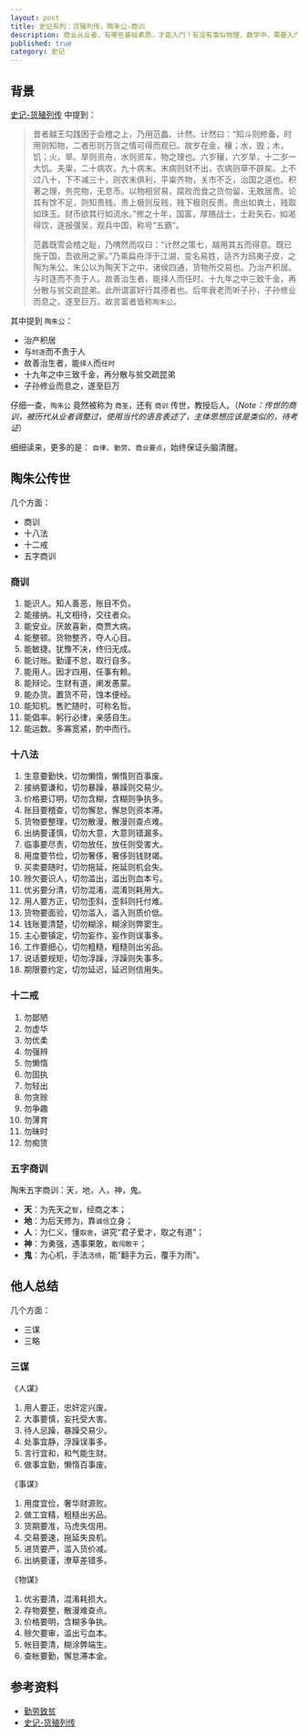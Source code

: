 ```yaml
---
layout: post
title: 史记系列：货殖列传，陶朱公-商训
description: 商业从业者，有哪些基础素质，才能入门？有没有类似物理、数学中，需要入门必备的知识？
published: true
category: 史记
---
```


## 背景

[史记-货殖列传] 中提到：

> 昔者越王勾践困于会稽之上，乃用范蠡、计然。计然曰：“知斗则修备，时用则知物，二者形则万货之情可得而观已。故岁在金，穰；水，毁；木，饥；火，旱。旱则资舟，水则资车，物之理也。六岁穰，六岁旱，十二岁一大饥。夫粜，二十病农，九十病末。末病则财不出，农病则草不辟矣。上不过八十，下不减三十，则农末俱利，平粜齐物，关市不乏，治国之道也。积著之理，务完物，无息币。以物相贸易，腐败而食之货勿留，无敢居贵。论其有馀不足，则知贵贱。贵上极则反贱，贱下极则反贵。贵出如粪土，贱取如珠玉。财币欲其行如流水。”修之十年，国富，厚赂战士，士赴矢石，如渴得饮，遂报彊吴，观兵中国，称号“五霸”。
> 
> 范蠡既雪会稽之耻，乃喟然而叹曰：“计然之策七，越用其五而得意。既已施于国，吾欲用之家。”乃乘扁舟浮于江湖，变名易姓，适齐为鸱夷子皮，之陶为朱公。朱公以为陶天下之中，诸侯四通，货物所交易也。乃治产积居。与时逐而不责于人。故善治生者，能择人而任时。十九年之中三致千金，再分散与贫交疏昆弟。此所谓富好行其德者也。后年衰老而听子孙，子孙修业而息之，遂至巨万。故言富者皆称`陶朱公`。

其中提到 `陶朱公`：

* 治产积居
* 与`时逐`而不责于人
* 故善治生者，能`择人`而`任时`
* 十九年之中三致千金，再分散与贫交疏昆弟
* 子孙修业而息之，遂至巨万

仔细一查，`陶朱公` 竟然被称为 `商圣`，还有 `商训` 传世，教授后人。（*Note：传世的商训，被历代从业者调整过，使用当代的语言表述了，主体思想应该是类似的，待考证*）

细细读来，更多的是： `自律`、`勤劳`、`商业要点`，始终保证头脑清醒。

## 陶朱公传世

几个方面：

* 商训
* 十八法
* 十二戒
* 五字商训


### 商训

1. 能识人。知人善恶，账目不负。
1. 能接纳。礼文相待，交往者众。
1. 能安业。厌故喜新，商贾大病。
1. 能整顿。货物整齐，夺人心目。
1. 能敏捷。犹豫不决，终归无成。
1. 能讨账。勤谨不怠，取行自多。
1. 能用人。因才四用，任事有赖。
1. 能辩论。生财有道，阐发愚蒙。
1. 能办货。置货不苛，蚀本便经。
1. 能知机。售贮随时，可称名哲。
1. 能倡率。躬行必律，亲感自生。
1. 能运数。多寡宽紧，酌中而行。

### 十八法

1. 生意要勤快，切勿懒惰，懒惰则百事废。 
1. 接纳要谦和，切勿暴躁，暴躁则交易少。
1. 价格要订明，切勿含糊，含糊则争执多。 
1. 账目要稽查，切勿懈怠，懈怠则资本滞。 
1. 货物要整理，切勿散漫，散漫则查点难。 
1. 出纳要谨慎，切勿大意，大意则错漏多。 
1. 临事要尽责，切勿放任，放任则受害大。 
1. 用度要节俭，切勿奢侈，奢侈则钱财竭。 
1. 买卖要随时，切勿拖延，拖延则机会失。 
1. 赊欠要识人，切勿滥出，滥出则血本亏。 
1. 优劣要分清，切勿混淆，混淆则耗用大。 
1. 用人要方正，切勿歪斜，歪斜则托付难。 
1. 货物要面验，切勿滥入，滥入则质价低。 
1. 钱账要清楚，切勿糊涂，糊涂则弊窦生。 
1. 主心要镇定，切勿妄作，妄作则误事多。 
1. 工作要细心，切勿粗糙，粗糙则出劣品。 
1. 说话要规矩，切勿浮躁，浮躁则失事多。 
1. 期限要约定，切勿延迟，延迟则信用失。

### 十二戒

1. 勿鄙陋
1. 勿虚华
1. 勿优柔
1. 勿强辨
1. 勿懒惰
1. 勿固执
1. 勿轻出
1. 勿贪赊
1. 勿争趣
1. 勿薄育
1. 勿昧时
1. 勿痴赁

### 五字商训

陶朱五字商训：天，地，人，神，鬼。 

* **天**：为先天之`智`，经商之本； 
* **地**：为后天修为，靠`诚信`立身；  
* **人**：为仁义，懂`取舍`，讲究“君子爱才，取之有道”； 
* **神**：为勇强，遇事果敢，`敢闯敢干`；  
* **鬼**：为心机，手法`活络`，能“翻手为云，覆手为雨”。

## 他人总结

几个方面：

* 三谋
* 三略

### 三谋

《人谋》

1. 用人要正，忠奸定兴废。
1. 大事要慎，妄托受大害。
1. 待人忌躁，暴躁交易少。
1. 处事宜静，浮躁误事多。
1. 言行宜和，和气能生财。
1. 做事宜勤，懒惰百事废。   

《事谋》

1. 用度宜俭，奢华财源败。 
1. 做工宜精，粗糙出劣品。 
1. 货期要准，马虎失信用。
1. 交易要速，拖延失良机。
1. 进货要严，滥入货价减。
1. 出纳要谨，潦草差错多。 
  
《物谋》

1. 优劣要清，混淆耗损大。
1. 存物要整，散漫难查点。
1. 价格要明，含糊多争执。
1. 赊欠要审，滥出亏血本。
1. 帐目要清，糊涂弊端生。
1. 查帐要勤，懈怠滞本金。


## 参考资料

* [勤劳致贫](http://t.cn/RENMYW3)
* [史记-货殖列传]







[NingG]:    http://ningg.github.com  "NingG"
[勤劳致贫]:		http://t.cn/RENMYW3	"勤劳致贫-计算广告"
[史记-货殖列传]:	https://baike.baidu.com/item/%E8%B4%A7%E6%AE%96%E5%88%97%E4%BC%A0		"史记-货殖列传"









